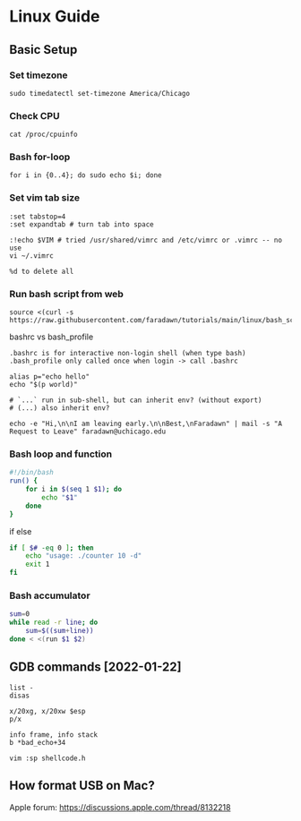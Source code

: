 # Linux Guide

## Basic Setup

### Set timezone
```
sudo timedatectl set-timezone America/Chicago
```

### Check CPU
```
cat /proc/cpuinfo
```

### Bash for-loop
```
for i in {0..4}; do sudo echo $i; done
```

### Set vim tab size
```
:set tabstop=4
:set expandtab # turn tab into space

:!echo $VIM # tried /usr/shared/vimrc and /etc/vimrc or .vimrc -- no use
vi ~/.vimrc

%d to delete all
```

### Run bash script from web
```
source <(curl -s https://raw.githubusercontent.com/faradawn/tutorials/main/linux/bash_scripts/benchmark.sh)
```

bashrc vs bash_profile
```
.bashrc is for interactive non-login shell (when type bash)
.bash_profile only called once when login -> call .bashrc

alias p="echo hello"
echo "$(p world)"

# `...` run in sub-shell, but can inherit env? (without export) 
# (...) also inherit env?

echo -e "Hi,\n\nI am leaving early.\n\nBest,\nFaradawn" | mail -s "A Request to Leave" faradawn@uchicago.edu
```


### Bash loop and function
```sh
#!/bin/bash
run() {
    for i in $(seq 1 $1); do
        echo "$1"
    done
}
```

if else
```sh
if [ $# -eq 0 ]; then
    echo "usage: ./counter 10 -d"
    exit 1
fi
```

### Bash accumulator
```sh
sum=0
while read -r line; do
    sum=$((sum+line))
done < <(run $1 $2)
```



## GDB commands [2022-01-22]
```
list -
disas

x/20xg, x/20xw $esp
p/x

info frame, info stack
b *bad_echo+34

vim :sp shellcode.h
```



## How format USB on Mac?
Apple forum: https://discussions.apple.com/thread/8132218






